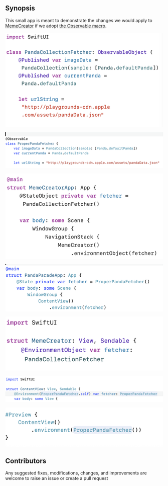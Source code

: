 ## Synopsis

This small app is meant to demonstrate the changes we would apply to [MemeCreator](https://developer.apple.com/tutorials/sample-apps/memecreator) if we adopt [the Observable macro](https://developer.apple.com/documentation/swiftui/migrating-from-the-observable-object-protocol-to-the-observable-macro).

![Screenshot of first file before](https://github.com/FullMetalFist/PandaParade/blob/main/01BEFORE_PandaCollectionFetcher.png)

![Screenshot of first file after](https://github.com/FullMetalFist/PandaParade/blob/main/01AFTER_ProperPandaFetcher.png)

![Screenshot of second file before](https://github.com/FullMetalFist/PandaParade/blob/main/02BEFORE_MemeCreatorApp.png)

![Screenshot of second file after](https://github.com/FullMetalFist/PandaParade/blob/main/02AFTER_PandaParadeApp.png)

![Screenshot of third file before](https://github.com/FullMetalFist/PandaParade/blob/main/03BEFORE_MemeCreator.png)

![Screenshot of third file after at top](https://github.com/FullMetalFist/PandaParade/blob/main/03AFTER_PandaParade_1.png)

![Screenshot of third file after at bottom](https://github.com/FullMetalFist/PandaParade/blob/main/03AFTER_PandaParade_2.png)

## Contributors

Any suggested fixes, modifications, changes, and improvements are welcome to raise an issue or create a pull request
